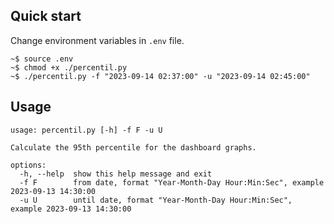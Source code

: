 

## Quick start
Change environment variables in `.env` file.

```console
~$ source .env
~$ chmod +x ./percentil.py
~$ ./percentil.py -f "2023-09-14 02:37:00" -u "2023-09-14 02:45:00"
```

## Usage
```console
usage: percentil.py [-h] -f F -u U

Calculate the 95th percentile for the dashboard graphs.

options:
  -h, --help  show this help message and exit
  -f F        from date, format "Year-Month-Day Hour:Min:Sec", example 2023-09-13 14:30:00
  -u U        until date, format "Year-Month-Day Hour:Min:Sec", example 2023-09-13 14:30:00
```